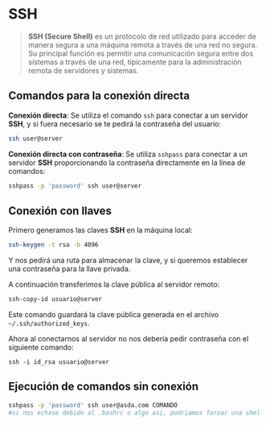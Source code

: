 # SSH

> **SSH (Secure Shell)** es un protocolo de red utilizado para acceder de manera segura a una máquina remota a través de una red no segura. Su principal función es permitir una comunicación segura entre dos sistemas a través de una red, típicamente para la administración remota de servidores y sistemas.

## Comandos para la conexión directa

**Conexión directa**: Se utiliza el comando `ssh` para conectar a un servidor **SSH**, y si fuera necesario se te pedirá la contraseña del usuario:

```bash
ssh user@server
```

**Conexión directa con contraseña**: Se utiliza `sshpass` para conectar a un servidor **SSH** proporcionando la contraseña directamente en la línea de comandos:

```bash
sshpass -p 'password' ssh user@server
```

## Conexión con llaves

Primero generamos las claves **SSH** en la máquina local:

```bash
ssh-keygen -t rsa -b 4096
```

Y nos pedirá una ruta para almacenar la clave, y si queremos establecer una contraseña para la llave privada.

A continuación transferimos la clave pública al servidor remoto:

```bash
ssh-copy-id usuario@server
```

Este comando guardará la clave pública generada en el archivo `~/.ssh/authorized_keys`.

Ahora al conectarnos al servidor no nos debería pedir contraseña con el siguiente comando:

```
ssh -i id_rsa usuario@server
```

## Ejecución de comandos sin conexión

```bash
sshpass -p 'password' ssh user@asda.com COMANDO 
#si nos echase debido al .bashrc o algo asi, podriamos forzar una shell con el comando bash
```
